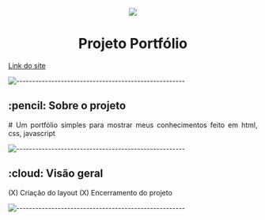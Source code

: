 <p align="center"> 
 <img src="./ASSETS/Opera Instantâneo_2022-02-28_180028_portfoliodesamuelsantosguedes.vercel.app.png">
</p>
<h1 align="center"> Projeto Portfólio </h1>
<a href="https://portfoliodesamuelsantosguedes.vercel.app/">Link do site</a>


<p><img src="https://raw.githubusercontent.com/andreasbm/readme/master/assets/lines/rainbow.png" alt="-----------------------------------------------------" /></p>

<!-- ABOUT THE PROJECT -->
<h2 id="about-the-project"> :pencil: Sobre o projeto</h2>

<p align="justify"> 
# Um portfólio simples para mostrar meus conhecimentos feito em html, css, javascript
</p>

<p><img src="https://raw.githubusercontent.com/andreasbm/readme/master/assets/lines/rainbow.png" alt="-----------------------------------------------------" /></p>

<h2 id="overview"> :cloud: Visão geral</h2>

<p align="justify"> 
 (X) Criação do layout
 (X) Encerramento do projeto
 
</p>

<p><img src="https://raw.githubusercontent.com/andreasbm/readme/master/assets/lines/rainbow.png" alt="-----------------------------------------------------" /></p>
